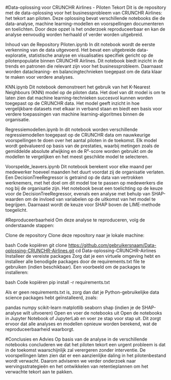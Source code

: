 #Data-oplossing voor CRUNCHR Airlines - Piloten Tekort
Dit is de repository met de data-oplossing voor het businessprobleem van CRUNCHR Airlines: het tekort aan piloten. Deze oplossing bevat verschillende notebooks die de data-analyse, machine learning-modellen en voorspellingen documenteren en toelichten. Door deze opzet is het onderzoek reproduceerbaar en kan de analyse eenvoudig worden herhaald of verder worden uitgebreid.

Inhoud van de Repository
Piloten.ipynb
In dit notebook wordt de eerste verkenning van de data uitgevoerd. Het bevat een uitgebreide data-exploratie, statistische analyse en visualisaties specifiek gericht op de pilotenpopulatie binnen CRUNCHR Airlines. Dit notebook biedt inzicht in de trends en patronen die relevant zijn voor het businessprobleem. Daarnaast worden datacleaning- en balancingtechnieken toegepast om de data klaar te maken voor verdere analyses.

KNN.ipynb
Dit notebook demonstreert het gebruik van het K-Nearest Neighbours (KNN) model op de piloten data. Het doel van dit model is om te laten zien dat machine learning-technieken succesvol kunnen worden toegepast op de CRUNCHR data. Het model geeft inzicht in hoe vergelijkbare datasets met elkaar in verband staan en biedt een basis voor verdere toepassingen van machine learning-algoritmes binnen de organisatie.

Regressiemodellen.ipynb
In dit notebook worden verschillende regressiemodellen toegepast op de CRUNCHR data om nauwkeurige voorspellingen te doen over het aantal piloten in de toekomst. Elk model wordt geëvalueerd op basis van de prestaties, waarbij metingen zoals de gemiddelde absolute afwijking en de R²-score worden gebruikt om de modellen te vergelijken en het meest geschikte model te selecteren.

Voorspelde_leavers.ipynb
Dit notebook berekent voor elke maand per medewerker hoeveel maanden het duurt voordat zij de organisatie verlaten. Een DecisionTreeRegressor is getraind op de data van vertrokken werknemers, met het doel om dit model toe te passen op medewerkers die nog bij de organisatie zijn. Het notebook bevat een toelichting op de keuze voor de DecisionTreeRegressor, evenals een analyse met behulp van SHAP-waarden om de invloed van variabelen op de uitkomst van het model te begrijpen. Daarnaast wordt de keuze voor SHAP boven de LIME-methode toegelicht.


#Reproduceerbaarheid
Om deze analyse te reproduceren, volg de onderstaande stappen:

Clone de repository
Clone deze repository naar je lokale machine:

bash
Code kopiëren
git clone https://github.com/gebruikersnaam/Data-oplossing-CRUNCHR-Airlines.git
cd Data-oplossing-CRUNCHR-Airlines
Installeer de vereiste packages
Zorg dat je een virtuele omgeving hebt en installeer alle benodigde packages door de requirements.txt file te gebruiken (indien beschikbaar). Een voorbeeld om de packages te installeren:

bash
Code kopiëren
pip install -r requirements.txt

Als er geen requirements.txt is, zorg dan dat je Python-gebruikelijke data science packages hebt geïnstalleerd, zoals:

pandas
numpy
scikit-learn
matplotlib
seaborn
shap (indien je de SHAP-analyse wilt uitvoeren)
Open en voer de notebooks uit
Open de notebooks in Jupyter Notebook of JupyterLab en voer ze stap voor stap uit. Dit zorgt ervoor dat alle analyses en modellen opnieuw worden berekend, wat de reproduceerbaarheid waarborgt.

#Conclusies en Advies
Op basis van de analyse in de verschillende notebooks concluderen we dat het piloten tekort een urgent probleem is dat in de toekomst waarschijnlijk zal verergeren zonder interventie. De voorspellingen laten zien dat er een aanzienlijke daling in het pilotenbestand wordt verwacht. Daarom adviseren we verder onderzoek naar wervingsstrategieën en het ontwikkelen van retentieplannen om het verwachte tekort aan te pakken.
